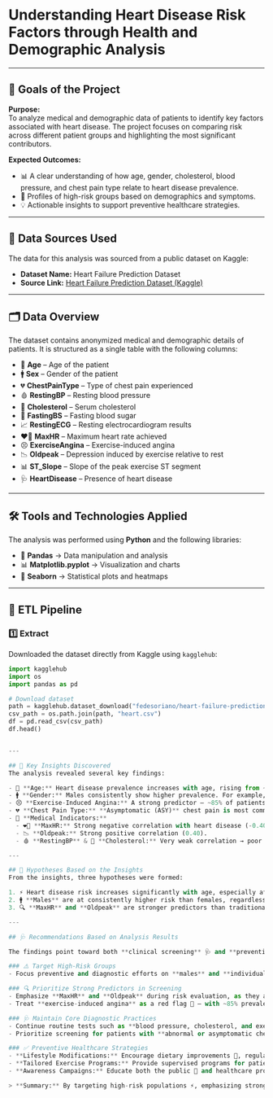 # Understanding Heart Disease Risk Factors through Health and Demographic Analysis

---

## 🎯 Goals of the Project
**Purpose:**  
To analyze medical and demographic data of patients to identify key factors associated with heart disease. The project focuses on comparing risk across different patient groups and highlighting the most significant contributors.

**Expected Outcomes:**  
- 📊 A clear understanding of how age, gender, cholesterol, blood pressure, and chest pain type relate to heart disease prevalence.  
- 👥 Profiles of high-risk groups based on demographics and symptoms.  
- 💡 Actionable insights to support preventive healthcare strategies.  

---

## 📂 Data Sources Used
The data for this analysis was sourced from a public dataset on Kaggle:  

- **Dataset Name:** Heart Failure Prediction Dataset  
- **Source Link:** [Heart Failure Prediction Dataset (Kaggle)](https://www.kaggle.com/datasets/fedesoriano/heart-failure-prediction)  

---

## 🗂️ Data Overview
The dataset contains anonymized medical and demographic details of patients. It is structured as a single table with the following columns:  

- 👵 **Age** – Age of the patient  
- 🚹 **Sex** – Gender of the patient  
- 💔 **ChestPainType** – Type of chest pain experienced  
- 🩸 **RestingBP** – Resting blood pressure  
- 🧪 **Cholesterol** – Serum cholesterol  
- 🍬 **FastingBS** – Fasting blood sugar  
- 📈 **RestingECG** – Resting electrocardiogram results  
- ❤️‍🔥 **MaxHR** – Maximum heart rate achieved  
- 😣 **ExerciseAngina** – Exercise-induced angina  
- 📉 **Oldpeak** – Depression induced by exercise relative to rest  
- 📊 **ST_Slope** – Slope of the peak exercise ST segment  
- 🩺 **HeartDisease** – Presence of heart disease  

---

## 🛠️ Tools and Technologies Applied
The analysis was performed using **Python** and the following libraries:  
- 🐼 **Pandas** → Data manipulation and analysis  
- 📊 **Matplotlib.pyplot** → Visualization and charts  
- 🌈 **Seaborn** → Statistical plots and heatmaps  


---

## 🔄 ETL Pipeline  

### 1️⃣ Extract  
Downloaded the dataset directly from Kaggle using `kagglehub`:  

```python
import kagglehub
import os
import pandas as pd

# Download dataset
path = kagglehub.dataset_download("fedesoriano/heart-failure-prediction")
csv_path = os.path.join(path, "heart.csv")
df = pd.read_csv(csv_path)
df.head()


---

## 🔑 Key Insights Discovered
The analysis revealed several key findings:  

- 👵 **Age:** Heart disease prevalence increases with age, rising from ~34% in the 30–39 age group to over 70% in those aged 60+.  
- 🚹 **Gender:** Males consistently show higher prevalence. For example, in the 30–39 age group, 40% of males have heart disease vs. 16% of females.  
- 😣 **Exercise-Induced Angina:** A strong predictor — ~85% of patients with it have heart disease, compared to only 35% without.  
- 💔 **Chest Pain Type:** **Asymptomatic (ASY)** chest pain is most common among heart disease patients (~80%), showing many patients may lack classic symptoms.  
- 🧾 **Medical Indicators:**  
  - ❤️‍🔥 **MaxHR:** Strong negative correlation with heart disease (-0.40).  
  - 📉 **Oldpeak:** Strong positive correlation (0.40).  
  - 🩸 **RestingBP** & 🧪 **Cholesterol:** Very weak correlation → poor predictors.  

---

## 🧪 Hypotheses Based on the Insights
From the insights, three hypotheses were formed:  

1. ⚡ Heart disease risk increases significantly with age, especially after **50 years old**.  
2. 🚹 **Males** are at consistently higher risk than females, regardless of age.  
3. 🔍 **MaxHR** and **Oldpeak** are stronger predictors than traditional measures like blood pressure or cholesterol.  

---

## 🩺 Recommendations Based on Analysis Results

The findings point toward both **clinical screening** 🩺 and **preventive healthcare strategies** 🛡️ to address heart disease risk.

### ⚠️ Target High-Risk Groups
- Focus preventive and diagnostic efforts on **males** and **individuals over 50**, as they consistently show the highest prevalence rates.

### 🔍 Prioritize Strong Predictors in Screening
- Emphasize **MaxHR** and **Oldpeak** during risk evaluation, as they are stronger predictors than traditional measures like cholesterol or resting blood pressure.  
- Treat **exercise-induced angina** as a red flag 🚨 — with ~85% prevalence among patients with heart disease, it should trigger early clinical screening.

### 🩺 Maintain Core Diagnostic Practices
- Continue routine tests such as **blood pressure, cholesterol, and exercise tolerance** to ensure comprehensive evaluation.  
- Prioritize screening for patients with **abnormal or asymptomatic chest pain**, since traditional symptom-based detection may miss these cases.

### ✅ Preventive Healthcare Strategies
- **Lifestyle Modifications:** Encourage dietary improvements 🥗, regular exercise 🏃, and smoking cessation 🚭, particularly for **older males**, **hypertensive patients**, and those with **high cholesterol**.  
- **Tailored Exercise Programs:** Provide supervised programs for patients with borderline angina to strengthen cardiovascular function safely.  
- **Awareness Campaigns:** Educate both the public 📢 and healthcare providers that heart disease often occurs **without classic chest pain**, reducing the risk of under-diagnosis.

> **Summary:** By targeting high-risk populations ⚡, emphasizing stronger predictors in screening 🔎, and reinforcing lifestyle-based prevention ✅, healthcare providers can reduce both the prevalence and late detection of heart disease.
